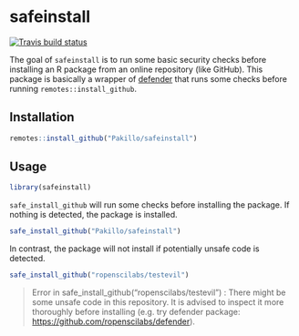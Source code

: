 
<!-- README.md is generated from README.Rmd. Please edit that file -->

# safeinstall

<!-- badges: start -->

[![Travis build
status](https://travis-ci.org/Pakillo/safeinstall.svg?branch=master)](https://travis-ci.org/Pakillo/safeinstall)
<!-- badges: end -->

The goal of `safeinstall` is to run some basic security checks before
installing an R package from an online repository (like GitHub). This
package is basically a wrapper of
[defender](https://github.com/ropenscilabs/defender) that runs some
checks before running `remotes::install_github`.

## Installation

``` r
remotes::install_github("Pakillo/safeinstall")
```

## Usage

``` r
library(safeinstall)
```

`safe_install_github` will run some checks before installing the
package. If nothing is detected, the package is installed.

``` r
safe_install_github("Pakillo/safeinstall")
```

In contrast, the package will not install if potentially unsafe code is
detected.

``` r
safe_install_github("ropenscilabs/testevil")
```

> Error in safe\_install\_github(“ropenscilabs/testevil”) : There might
> be some unsafe code in this repository. It is advised to inspect it
> more thoroughly before installing (e.g. try defender package:
> <https://github.com/ropenscilabs/defender>).
